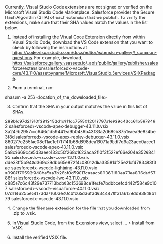 Currently, Visual Studio Code extensions are not signed or verified on the
Microsoft Visual Studio Code Marketplace. Salesforce provides the Secure Hash
Algorithm (SHA) of each extension that we publish. To verify the extensions,
make sure that their SHA values match the values in the list below.

1.  Instead of installing the Visual Code Extension directly from within Visual
    Studio Code, download the VS Code extension that you want to check by
    following the instructions at
    https://code.visualstudio.com/docs/editor/extension-gallery#_common-questions.
    For example, download,
    https://salesforce.gallery.vsassets.io/_apis/public/gallery/publisher/salesforce/extension/salesforcedx-vscode-core/43.11.0/assetbyname/Microsoft.VisualStudio.Services.VSIXPackage.

2.  From a terminal, run:

shasum -a 256 <location_of_the_downloaded_file>

3.  Confirm that the SHA in your output matches the value in this list of SHAs.

288b1c97d21910f3813452d1c911cc7555012018797a1e939c43dc61b5978492 salesforcedx-vscode-apex-debugger-43.11.0.vsix
3a249b2957ccc646c1d59441ea9b0486b43f33a2d680b8751eaea9e834be3f8d salesforcedx-vscode-apex-replay-debugger-43.11.0.vsix
860277c255fae08e11ac1ef7f7f4fb68d898dea16071a9bdf7d9a23aec0aeec1 salesforcedx-vscode-apex-43.11.0.vsix
5a8c9669c4e5d3aeeb133c50f268c1623aca2f10f3f522ef66e204e352684195 salesforcedx-vscode-core-43.11.0.vsix
dde38ff5b940d369c89dbb65e872f4c08012dba33581df25e21cf4783483f3ac salesforcedx-vscode-lightning-43.11.0.vsix
a0987f76592f948be5aa7b26bf0d59817caaacb80363180ea73ee836dad5786f salesforcedx-vscode-lwc-43.11.0.vsix
c885e7c6c43f29e737713bcb03c153698ce1fecfe7bdbbcefcd442f584e9c107 salesforcedx-vscode-visualforce-43.11.0.vsix
07d1146255e54173da71603e40cbfc65d36f3d6344470f31a6139dd938d8b179 salesforcedx-vscode-43.11.0.vsix

4.  Change the filename extension for the file that you downloaded from .zip to
    .vsix.

5.  In Visual Studio Code, from the Extensions view, select ... > Install from
    VSIX.

6.  Install the verified VSIX file.
